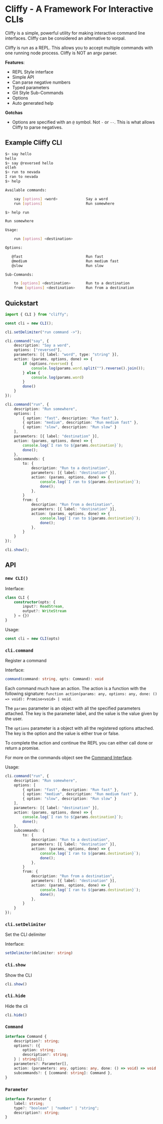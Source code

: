 # Cliffy - A Framework For Interactive CLIs

Cliffy is a simple, powerful utility for making interactive command line interfaces.
Cliffy can be considered an alternative to vorpal.

Cliffy is run as a REPL. This allows you to accept multiple commands
with one running node process. Cliffy is NOT an argv parser.

**Features**:
- REPL Style interface
- Simple API
- Can parse negative numbers
- Typed parameters
- Git Style Sub-Commands
- Options
- Auto generated help

**Gotchas**
- Options are specified with an `@` symbol. Not `-` or `--`.
This is what allows Cliffy to parse negatives.

## Example Cliffy CLI

```bash
$> say hello
hello
$> say @reversed hello
olleh
$> run to nevada
I ran to nevada
$> help

Available commands:

    say [options] <word>             Say a word
    run [options]                    Run somewhere

$> help run

Run somewhere

Usage:

    run [options] <destination>

Options:

   @fast                             Run fast
   @medium                           Run medium fast
   @slow                             Run slow

Sub-Commands:

    to [options] <destination>       Run to a destination
    from [options] <destination>     Run from a destination
```

## Quickstart

```typescript
import { CLI } from "cliffy";

const cli = new CLI();

cli.setDelimiter("run command ->");

cli.command("say", {
    description: "Say a word",
    options: ["reversed"],
    parameters: [{ label: "word", type: "string" }],
    action: (params, options, done) => {
        if (options.reversed) {
            console.log(params.word.split("").reverse().join());
        } else {
            console.log(params.word)
        }
        done()
    }
});

cli.command("run", {
    description: "Run somewhere",
    options: [
        { option: "fast", description: "Run fast" },
        { option: "medium", description: "Run medium fast" },
        { option: "slow", description: "Run slow" }
    ],
    parameters: [{ label: "destination" }],
    action: (params, options, done) => {
        console.log(`I ran to ${params.destination}`);
        done();
    },
    subcommands: {
        to: {
            description: "Run to a destination",
            parameters: [{ label: "destination" }],
            action: (params, options, done) => {
                console.log(`I ran to ${params.destination}`);
                done();
            },
        }
        from: {
            description: "Run from a destination",
            parameters: [{ label: "destination" }],
            action: (params, options, done) => {
                console.log(`I ran to ${params.destination}`);
                done();
            },
        }
    }
});

cli.show();
```

## API

### `new CLI()`

Interface:
```typescript
class CLI {
    constructor(opts: {
        input?: ReadStream,
        output?: WriteStream
    } = {})
}
```

Usage:

```typescript
const cli = new CLI(opts)
```

### `cli.command`

Register a command

Interface:

```typescript
command(command: string, opts: Command): void
```

Each command much have an action. The action is a function with the
following signature: `function action(params: any, options: any, done: () => void): Promise<void> | void`.

The `params` parameter is an object with all the specified parameters attached. The key is the parameter
label, and the value is the value given by the user.

The `options` parameter is a object with all the registered options attached. The key is the
option and the value is either true or false.

To complete the action and continue the REPL you can either call done or return a promise.

For more on the commands object see the [Command Interface](#command).

Usage:

```typescript
cli.command("run", {
    description: "Run somewhere",
    options: [
        { option: "fast", description: "Run fast" },
        { option: "medium", description: "Run medium fast" },
        { option: "slow", description: "Run slow" }
    ],
    parameters: [{ label: "destination" }],
    action: (params, options, done) => {
        console.log(`I ran to ${params.destination}`);
        done();
    },
    subcommands: {
        to: {
            description: "Run to a destination",
            parameters: [{ label: "destination" }],
            action: (params, options, done) => {
                console.log(`I ran to ${params.destination}`);
                done();
            },
        }
        from: {
            description: "Run from a destination",
            parameters: [{ label: "destination" }],
            action: (params, options, done) => {
                console.log(`I ran to ${params.destination}`);
                done();
            },
        }
    }
});
```

### `cli.setDelimiter`

Set the CLI delimiter

Interface:

```typescript
setDelimiter(delimiter: string)
```

### `cli.show`

Show the CLI

```typescript
cli.show()
```

### `cli.hide`

Hide the cli

```typescript
cli.hide()
```

### `Command`

```typescript
interface Command {
    description?: string;
    options?: ({
        option: string;
        description?: string;
    } | string)[];
    parameters?: Parameter[],
    action: (parameters: any, options: any, done: () => void) => void | Promise<any>;
    subcommands?: { [command: string]: Command },
}
```

### `Parameter`

```typescript
interface Parameter {
    label: string;
    type?: "boolean" | "number" | "string";
    description?: string;
}
```


